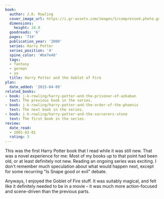 ```yaml
---
book:
  author: J.K. Rowling
  cover_image_url: https://i.gr-assets.com/images/S/compressed.photo.goodreads.com/books/1554006152l/6.jpg
  dimensions:
    height: 24.0
  goodreads: '6'
  pages: '734'
  publication_year: '2000'
  series: Harry Potter
  series_position: '4'
  spine_color: '#be7e48'
  tags:
  - fantasy
  - german
  - ya
  title: Harry Potter and the Goblet of Fire
plan:
  date_added: '2015-04-09'
related_books:
- book: j-k-rowling/harry-potter-and-the-prisoner-of-azkaban
  text: The previous book in the series.
- book: j-k-rowling/harry-potter-and-the-order-of-the-phoenix
  text: The next book in the series.
- book: j-k-rowling/harry-potter-and-the-sorcerers-stone
  text: The first book in the series.
review:
  date_read:
  - 2001-03-01
  rating: 3
---
```


This was the first Harry Potter book that I read while it was still new. That was a novel experience for me:
Most of my books up to that point had been old, or at least definitely not new. Reading an ongoing series was
exciting. I don't remember much speculation about what would happen next, except for some recurring "Is Snape good or
evil" debate.

Anyways, I enjoyed the Goblet of Fire stuff. It was suitably magical, and felt like it definitely needed to be in a
movie – it was much more action-focused and scene-driven than the previous parts.
